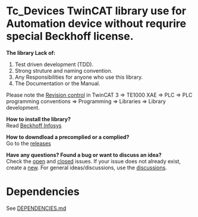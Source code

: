 # Tc_Devices TwinCAT library use for Automation device without requrire special Beckhoff license.

**The library Lack of:**
1. Test driven development (TDD).
2. Strong struture and naming convention.
3. Any Responsibilities for anyone who use this library.
4. The Documentation or the Manual.

Please note the [Revision control](https://infosys.beckhoff.com/english.php?content=../content/1033/tc3_plc_intro/12049843211.html&id=) in TwinCAT 3 => TE1000 XAE => PLC => PLC programming conventions => Programming => Libraries => Library development.

**How to install the library?**  
Read [Beckhoff Infosys](https://infosys.beckhoff.com/english.php?content=../content/1033/tc3_plc_intro/4218300427.html&id=)

**How to downdload a precomplied or a complied?**  
Go to the [releases](https://github.com/phucpha/Tc_Devices/releases)

**Have any questions? Found a bug or want to discuss an idea?**  
Check the [open](https://github.com/phucpha/Tc_Devices/issues) and [closed](https://github.com/phucpha/Tc_Devices/issues?q=is%3Aissue%20state%3Aclosed) issues.
If your issue does not already exist, create a [new](https://github.com/phucpha/Tc_Devices/issues/new).
For general ideas/discussions, use the [discussions](https://github.com/phucpha/Tc_Devices/discussions).

# Dependencies
See [DEPENDENCIES.md](https://github.com/phucpha/Tc_Devices/blob/main/DEPENDENCIES.md)
